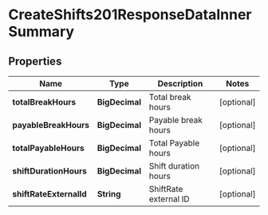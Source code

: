

# CreateShifts201ResponseDataInnerSummary


## Properties

| Name | Type | Description | Notes |
|------------ | ------------- | ------------- | -------------|
|**totalBreakHours** | **BigDecimal** | Total break hours |  [optional] |
|**payableBreakHours** | **BigDecimal** | Payable break hours |  [optional] |
|**totalPayableHours** | **BigDecimal** | Total Payable hours |  [optional] |
|**shiftDurationHours** | **BigDecimal** | Shift duration hours |  [optional] |
|**shiftRateExternalId** | **String** | ShiftRate external ID |  [optional] |



